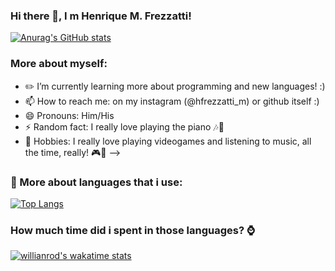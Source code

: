 ### Hi there 👋, I  m Henrique M. Frezzatti! 
[![Anurag's GitHub stats](https://github-readme-stats.vercel.app/api?username=henriquemf&show_icons=true&theme=tokyonight)](https://github.com/anuraghazra/github-readme-stats)

### More about myself:

- ✏️ I’m currently learning more about programming and new languages! :)
- 📫 How to reach me: on my instagram (@hfrezzatti_m) or github itself :)
- 😄 Pronouns: Him/His
- ⚡ Random fact: I really love playing the piano 🎶🎹
- 🎯 Hobbies: I really love playing videogames and listening to music, all the time, really! 🎮🎼
-->

### 🔎 More about languages that i use:

[![Top Langs](https://github-readme-stats.vercel.app/api/top-langs/?username=henriquemf&layout=compact)](https://github.com/anuraghazra/github-readme-stats)

### How much time did i spent in those languages? ⌚

[![willianrod's wakatime stats](https://github-readme-stats.vercel.app/api/wakatime?username=henriquemf&layout=compact)](https://github.com/anuraghazra/github-readme-stats)